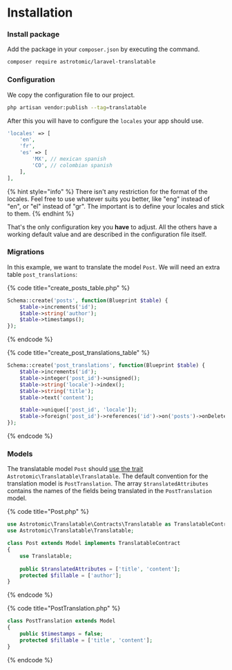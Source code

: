 # Installation

### Install package

Add the package in your `composer.json` by executing the command.

```bash
composer require astrotomic/laravel-translatable
```

### Configuration

We copy the configuration file to our project.

```bash
php artisan vendor:publish --tag=translatable 
```

After this you will have to configure the `locales` your app should use.

```php
'locales' => [
    'en',
    'fr',
    'es' => [
        'MX', // mexican spanish
        'CO', // colombian spanish
    ],
],
```

{% hint style="info" %}
There isn't any restriction for the format of the locales. Feel free to use whatever suits you better, like "eng" instead of "en", or "el" instead of "gr". The important is to define your locales and stick to them.
{% endhint %}

That's the only configuration key you **have** to adjust. All the others have a working default value and are described in the configuration file itself.

### Migrations

In this example, we want to translate the model `Post`. We will need an extra table `post_translations`:

{% code title="create\_posts\_table.php" %}
```php
Schema::create('posts', function(Blueprint $table) {
    $table->increments('id');
    $table->string('author');
    $table->timestamps();
});
```
{% endcode %}

{% code title="create\_post\_translations\_table" %}
```php
Schema::create('post_translations', function(Blueprint $table) {
    $table->increments('id');
    $table->integer('post_id')->unsigned();
    $table->string('locale')->index();
    $table->string('title');
    $table->text('content');

    $table->unique(['post_id', 'locale']);
    $table->foreign('post_id')->references('id')->on('posts')->onDelete('cascade');
});
```
{% endcode %}

### Models

The translatable model `Post` should [use the trait](http://www.sitepoint.com/using-traits-in-php-5-4/) `Astrotomic\Translatable\Translatable`. The default convention for the translation model is `PostTranslation`. The array `$translatedAttributes` contains the names of the fields being translated in the `PostTranslation` model.

{% code title="Post.php" %}
```php
use Astrotomic\Translatable\Contracts\Translatable as TranslatableContract;
use Astrotomic\Translatable\Translatable;

class Post extends Model implements TranslatableContract
{
    use Translatable;
    
    public $translatedAttributes = ['title', 'content'];
    protected $fillable = ['author'];
}
```
{% endcode %}

{% code title="PostTranslation.php" %}
```php
class PostTranslation extends Model
{
    public $timestamps = false;
    protected $fillable = ['title', 'content'];
}
```
{% endcode %}

